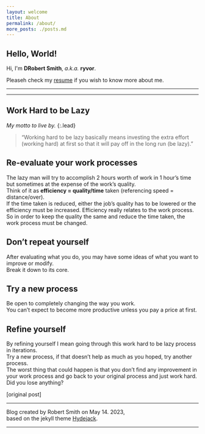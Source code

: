 ```yaml
---
layout: welcome
title: About
permalink: /about/
more_posts: ./posts.md
---
```


## Hello, World!

Hi, I'm **DRobert Smith**, *a.k.a.* **ryvor**.<br>

Pleaseh check my [resume] if you wish to know more about me.

***

<!--posts_list-->

***

## Work Hard to be Lazy

_My motto to live by._
{:.lead}

> “Working hard to be lazy basically means investing the extra effort (working hard) at first so that it will pay off in the long run (be lazy).”

## Re-evaluate your work processes

The lazy man will try to accomplish 2 hours worth of work in 1 hour’s time but sometimes at the expense of the work’s quality.<br>
Think of it as **efficiency = quality/time** taken (referencing speed = distance/over).<br>
If the time taken is reduced, either the job’s quality has to be lowered or the efficiency must be increased. Efficiency really relates to the work process.<br>
So in order to keep the quality the same and reduce the time taken, the work process must be changed.

## Don’t repeat yourself

After evaluating what you do, you may have some ideas of what you want to improve or modify.<br>
Break it down to its core.

## Try a new process

Be open to completely changing the way you work.<br>
You can’t expect to become more productive unless you pay a price at first.

## Refine yourself

By refining yourself I mean going through this work hard to be lazy process in iterations.<br>
Try a new process, if that doesn’t help as much as you hoped, try another process.<br>
The worst thing that could happen is that you don’t find any improvement in your work process and go back to your original process and just work hard.<br>
Did you lose anything?

[original post]

***

Blog created by Robert Smith on May 14. 2023,<br>
based on the jekyll theme [Hydejack].

***

<!--author-->

<!-- Links -->
[resume]: /resume/
[Hydejack]: https://hydejack.com
